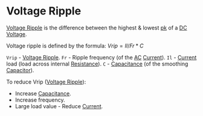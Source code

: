 # Voltage Ripple

[Voltage Ripple](../../..//Electronics/Power%20Supply%20Units/Voltage%20Ripple.md) is the difference between the highest & lowest [pk](Peak%20Voltage.md) of a [DC](../DC.md) [Voltage](../Voltage/Voltage.md).

Voltage ripple is defined by the formula:
$Vrip = Il/Fr *C$

`Vrip` - [Voltage Ripple](../../..//Electronics/Power%20Supply%20Units/Voltage%20Ripple.md).
`Fr` - Ripple frequency (of the [AC](../AC.md) [Current](../Ohms%20law/Current.md)).
`Il` - [Current](../Ohms%20law/Current.md) load (load across internal [Resistance](../Ohms%20law/Resistance.md)).
`C` - [Capacitance](../Capacitance/Capacitance.md) (of the smoothing [Capacitor](../Capacitance/Capacitor.md)).

To reduce Vrip ([Voltage Ripple](Voltage%20Ripple.md)):
- Increase [Capacitance](../Capacitance/Capacitance.md).
- Increase frequency.
- Large load value - Reduce [Current](../Ohms%20law/Current.md).

